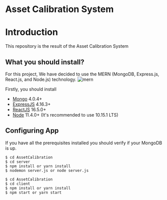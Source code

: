 # Asset Calibration System

# Introduction

This repository is the result of the Asset Calibration System

## What you should install?

For this project, We have decided to use the MERN (MongoDB, Express.js, React.js, and Node.js) technology.
![mern](https://miro.medium.com/max/678/1*dqvlaszRLvoPmARpOlLN9A.png)

Firstly, you should install

-   [Mongo](https://www.mongodb.com/) 4.0.4+
-   [ExpressJS](https://expressjs.com/) 4.16.3+
-   [ReactJS](https://reactjs.org/) 16.5.0+
-   [Node](https://nodejs.org/en/) 11.4.0+ (It's recommended to use 10.15.1 LTS)


## Configuring App

If you have all the prerequisites installed you should verify if your MongoDB is up.

```
$ cd AssetCalibration
$ cd server
$ npm install or yarn install
$ nodemon server.js or node server.js
```

```
$ cd AssetCalibration
$ cd client
$ npm install or yarn install
$ npm start or yarn start
```
